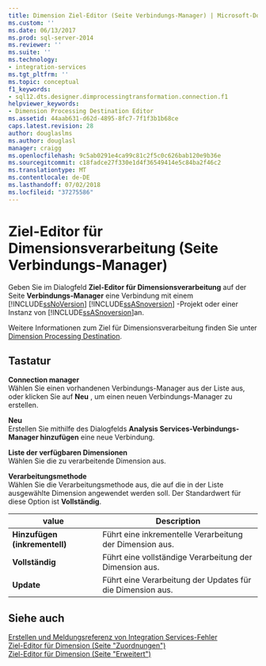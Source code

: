 ```yaml
---
title: Dimension Ziel-Editor (Seite Verbindungs-Manager) | Microsoft-Dokumentation
ms.custom: ''
ms.date: 06/13/2017
ms.prod: sql-server-2014
ms.reviewer: ''
ms.suite: ''
ms.technology:
- integration-services
ms.tgt_pltfrm: ''
ms.topic: conceptual
f1_keywords:
- sql12.dts.designer.dimprocessingtransformation.connection.f1
helpviewer_keywords:
- Dimension Processing Destination Editor
ms.assetid: 44aab631-d62d-4895-8fc7-7f1f3b1b68ce
caps.latest.revision: 28
author: douglaslms
ms.author: douglasl
manager: craigg
ms.openlocfilehash: 9c5ab0291e4ca99c81c2f5c0c626bab120e9b36e
ms.sourcegitcommit: c18fadce27f330e1d4f36549414e5c84ba2f46c2
ms.translationtype: MT
ms.contentlocale: de-DE
ms.lasthandoff: 07/02/2018
ms.locfileid: "37275586"
---
```

# <a name="dimension-processing-destination-editor-connection-manager-page"></a>Ziel-Editor für Dimensionsverarbeitung (Seite Verbindungs-Manager)
  Geben Sie im Dialogfeld **Ziel-Editor für Dimensionsverarbeitung** auf der Seite **Verbindungs-Manager** eine Verbindung mit einem [!INCLUDE[ssNoVersion](../includes/ssnoversion-md.md)] [!INCLUDE[ssASnoversion](../includes/ssasnoversion-md.md)] -Projekt oder einer Instanz von [!INCLUDE[ssASnoversion](../includes/ssasnoversion-md.md)]an.  
  
 Weitere Informationen zum Ziel für Dimensionsverarbeitung finden Sie unter [Dimension Processing Destination](data-flow/dimension-processing-destination.md).  
  
## <a name="options"></a>Tastatur  
 **Connection manager**  
 Wählen Sie einen vorhandenen Verbindungs-Manager aus der Liste aus, oder klicken Sie auf **Neu** , um einen neuen Verbindungs-Manager zu erstellen.  
  
 **Neu**  
 Erstellen Sie mithilfe des Dialogfelds **Analysis Services-Verbindungs-Manager hinzufügen** eine neue Verbindung.  
  
 **Liste der verfügbaren Dimensionen**  
 Wählen Sie die zu verarbeitende Dimension aus.  
  
 **Verarbeitungsmethode**  
 Wählen Sie die Verarbeitungsmethode aus, die auf die in der Liste ausgewählte Dimension angewendet werden soll. Der Standardwert für diese Option ist **Vollständig**.  
  
|value|Description|  
|-----------|-----------------|  
|**Hinzufügen (inkrementell)**|Führt eine inkrementelle Verarbeitung der Dimension aus.|  
|**Vollständig**|Führt eine vollständige Verarbeitung der Dimension aus.|  
|**Update**|Führt eine Verarbeitung der Updates für die Dimension aus.|  
  
## <a name="see-also"></a>Siehe auch  
 [Erstellen und Meldungsreferenz von Integration Services-Fehler](../../2014/integration-services/integration-services-error-and-message-reference.md)   
 [Ziel-Editor für Dimension &#40;Seite "Zuordnungen"&#41;](../../2014/integration-services/dimension-processing-destination-editor-mappings-page.md)   
 [Ziel-Editor für Dimension &#40;Seite "Erweitert"&#41;](../../2014/integration-services/dimension-processing-destination-editor-advanced-page.md)  
  
  
